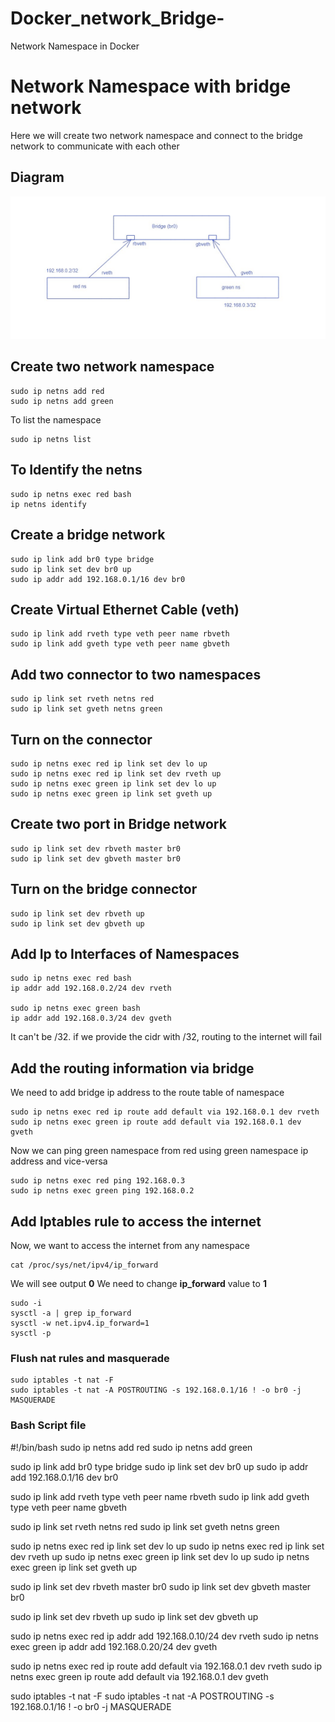 # Docker_network_Bridge-
Network Namespace in Docker 
# Network Namespace with bridge network
Here we will create two network namespace and connect to the bridge network to communicate with each other

## Diagram
![plot](img/namespace.jpg)

## Create two network namespace
```
sudo ip netns add red
sudo ip netns add green
```
To list the namespace
```
sudo ip netns list
```
## To Identify the netns
```
sudo ip netns exec red bash
ip netns identify
```

## Create a bridge network
```
sudo ip link add br0 type bridge
sudo ip link set dev br0 up
sudo ip addr add 192.168.0.1/16 dev br0
```

## Create Virtual Ethernet Cable (veth)
```
sudo ip link add rveth type veth peer name rbveth
sudo ip link add gveth type veth peer name gbveth
```

## Add two connector to two namespaces
```
sudo ip link set rveth netns red
sudo ip link set gveth netns green
```

## Turn on the connector
```
sudo ip netns exec red ip link set dev lo up
sudo ip netns exec red ip link set dev rveth up
sudo ip netns exec green ip link set dev lo up
sudo ip netns exec green ip link set gveth up
```

## Create two port in Bridge network
```
sudo ip link set dev rbveth master br0
sudo ip link set dev gbveth master br0
```

## Turn on the bridge connector
```
sudo ip link set dev rbveth up
sudo ip link set dev gbveth up
```

## Add Ip to Interfaces of Namespaces
```
sudo ip netns exec red bash
ip addr add 192.168.0.2/24 dev rveth

sudo ip netns exec green bash
ip addr add 192.168.0.3/24 dev gveth
```

It can't be /32. if we provide the cidr with /32, routing to the internet will fail

## Add the routing information via bridge
We need to add bridge ip address to the route table of namespace
```
sudo ip netns exec red ip route add default via 192.168.0.1 dev rveth
sudo ip netns exec green ip route add default via 192.168.0.1 dev gveth
```

Now we can ping green namespace from red using green namespace ip address and vice-versa

```
sudo ip netns exec red ping 192.168.0.3
sudo ip netns exec green ping 192.168.0.2
```


## Add Iptables rule to access the internet
Now, we want to access the internet from any namespace
```
cat /proc/sys/net/ipv4/ip_forward
```
We will see output **0** We need to change **ip_forward** value to **1**
```
sudo -i
sysctl -a | grep ip_forward
sysctl -w net.ipv4.ip_forward=1
sysctl -p
```

### Flush nat rules and masquerade
```
sudo iptables -t nat -F
sudo iptables -t nat -A POSTROUTING -s 192.168.0.1/16 ! -o br0 -j MASQUERADE
```

### Bash Script file 

#!/bin/bash
sudo ip netns add red
sudo ip netns add green

sudo ip link add br0 type bridge
sudo ip link set dev br0 up
sudo ip addr add 192.168.0.1/16 dev br0

sudo ip link add rveth type veth peer name rbveth
sudo ip link add gveth type veth peer name gbveth

sudo ip link set rveth netns red
sudo ip link set gveth netns green

sudo ip netns exec red ip link set dev lo up
sudo ip netns exec red ip link set dev rveth up
sudo ip netns exec green ip link set dev lo up
sudo ip netns exec green ip link set gveth up

sudo ip link set dev rbveth master br0
sudo ip link set dev gbveth master br0

sudo ip link set dev rbveth up
sudo ip link set dev gbveth up

sudo ip netns exec red ip addr add 192.168.0.10/24 dev rveth
sudo ip netns exec green ip addr add 192.168.0.20/24 dev gveth

sudo ip netns exec red ip route add default via 192.168.0.1 dev rveth
sudo ip netns exec green ip route add default via 192.168.0.1 dev gveth

sudo iptables -t nat -F
sudo iptables -t nat -A POSTROUTING -s 192.168.0.1/16 ! -o br0 -j MASQUERADE
